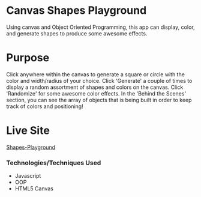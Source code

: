 # Canvas Shapes Playground
Using canvas and Object Oriented Programming, this app can display, color, and generate shapes to produce some awesome effects.

# Purpose
Click anywhere within the canvas to generate a square or circle with the color and width/radius of your choice. Click 'Generate' a couple of times to display a random assortment of shapes and colors on the canvas. Click 'Randomize' for some awesome color effects. In the 'Behind the Scenes' section, you can see the array of objects that is being built in order to keep track of colors and positioning!

# Live Site
[Shapes-Playground](http://vast-fortress-6191.herokuapp.com/)

### Technologies/Techniques Used
- Javascript
- OOP
- HTML5 Canvas
